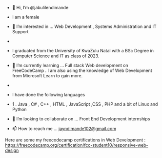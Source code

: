 - 👋 Hi, I’m @jabulilendimande
-  I am a female 
  
- 👀 I’m interested in ... Web Development , Systems Administration and IT Support
- 
- I graduated from the University of KwaZulu Natal with a BSc Degree in Computer Science and IT  as class of 2023.
- 🌱 I’m currently learning ...   Full stack Web development on FreeCodeCamp  . I am also using the knowledge of Web Development from Microsoft Learn to gain more. 
- 
-  I have done the following languages
-  1 . Java  , C# , C++ ,
  HTML , JavaScript ,CSS , PHP and a bit of Linux  and Python

- 💞️ I’m looking to collaborate on ...  Front End Development internships 
- 📫 How to reach me ... jayndimande102@gmail.com

Here are some my freecodecamp certifications in Web Development  : https://freecodecamp.org/certification/fcc-student10/responsive-web-design
<!---
jabulilendimande/jabulilendimande is a ✨ special ✨ repository because its `README.md` (this file) appears on your GitHub profile.
You can click the Preview link to take a look at your changes.
--->
